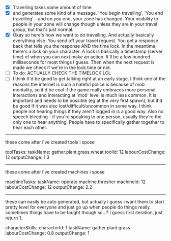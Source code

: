 - [x] Travelling takes some amount of time
- [x] and generates some kind of a message.
'You begin travelling', 'You end travelling' - and on you end, your zone has changed. Your visibility to people in your zone will change though unless they are in your travel group, but that's just normal.
- [x] Okay so here's how we want to do travelling. And actually basically everything else. You send off your travel request. You get a response back that tells you the response AND the time lock. In the meantime, there's a lock on your character. A lock is basically a timestamp (server time) of when you can next make an action. It'll be a few hundred milliseconds for most things I guess. Then when the next request is made we check if we're in the lock time or not.
- [ ] To do: ACTUALLY CHECK THE TIMELOCK LOL
- [ ] I think it'd be good to get talking right at an early stage. I think one of the reasons the internet is such a hateful police is because of mob mentality, so it'd be cool if the game really embraces more personal interactions and interacting at 'mob' level is much less common. It is important and needs to be possible (eg at the very first spawn), but it'd be good if it was also lost/difficult/uncommon in some way. I think people not hearing things if they aren't logged in is a good way. Also no speech bleeding - if you're speaking to one person, usually they're the only one to hear anything. People have to specifically gather together to hear each other.

-----

these come after i've created tools i spose

toolTasks:
taskName: gather.plant.grass.wheat
toolId: 12
labourCostChange: 12
outputChange: 1.3

-----

these come after i've created machines i spose

machineTasks:
taskName: operate.machine.thresher
machineId: 12
labourCostChange: 12
outputChange: 2.2

-----

these can easily be auto generated, but actually i guess i want them to start pretty level for everyone and just go up when people do things really. sometimes things have to be taught though so...? I guess first iteration, just return 1.

characterSkills:
characterId: 1
taskName: gather.plant.grass
labourCostChange: 0.8
outputChange: 1